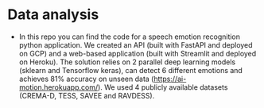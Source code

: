 # Data analysis
- In this repo you can find the code for a speech emotion recognition python application. We created an API (built with FastAPI and deployed on GCP) and a web-based application (built with Streamlit and deployed on Heroku). The solution relies on 2 parallel deep learning models (sklearn and Tensorflow keras), can detect 6 different emotions and achieves 81% accuracy on unseen data (https://ai-motion.herokuapp.com/). We used 4 publicly available datasets (CREMA-D, TESS, SAVEE and RAVDESS).


